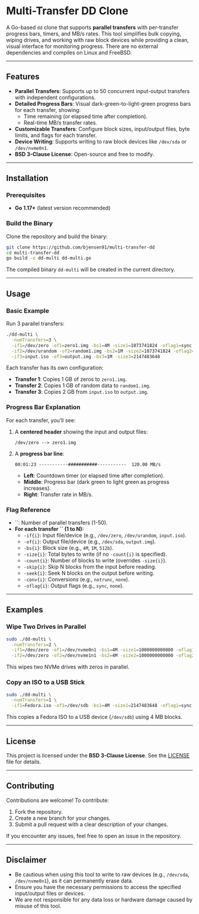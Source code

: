 # Multi-Transfer DD Clone

&#x20;

A Go-based `dd` clone that supports **parallel transfers** with per-transfer progress bars, timers, and MB/s rates. This tool simplifies bulk copying, wiping drives, and working with raw block devices while providing a clean, visual interface for monitoring progress. There are no external dependencies and compiles on Linux and FreeBSD.

---

## Features

- **Parallel Transfers**: Supports up to 50 concurrent input-output transfers with independent configurations.
- **Detailed Progress Bars**: Visual dark-green-to-light-green progress bars for each transfer, showing:
  - Time remaining (or elapsed time after completion).
  - Real-time MB/s transfer rates.
- **Customizable Transfers**: Configure block sizes, input/output files, byte limits, and flags for each transfer.
- **Device Writing**: Supports writing to raw block devices like `/dev/sda` or `/dev/nvme0n1`.
- **BSD 3-Clause License**: Open-source and free to modify.

---

## Installation

### Prerequisites

- **Go 1.17+** (latest version recommended)

### Build the Binary

Clone the repository and build the binary:

```bash
git clone https://github.com/bjensen91/multi-transfer-dd
cd multi-transfer-dd
go build -o dd-multi dd-multi.go
```

The compiled binary `dd-multi` will be created in the current directory.

---

## Usage

### Basic Example

Run 3 parallel transfers:

```bash
./dd-multi \
  -numTransfers=3 \
  -if1=/dev/zero -of1=zero1.img -bs1=4M -size1=1073741824 -oflag1=sync \
  -if2=/dev/urandom -of2=random1.img -bs2=1M -size2=1073741824 -oflag2=sync \
  -if3=input.iso -of3=output.img -bs3=1M -size3=2147483648
```

Each transfer has its own configuration:

- **Transfer 1**: Copies 1 GB of zeros to `zero1.img`.
- **Transfer 2**: Copies 1 GB of random data to `random1.img`.
- **Transfer 3**: Copies 2 GB from `input.iso` to `output.img`.

### Progress Bar Explanation

For each transfer, you’ll see:

1. A **centered header** showing the input and output files:
   ```
   /dev/zero --> zero1.img
   ```
2. A **progress bar line**:
   ```
   00:01:23 -----------###########-----------  120.00 MB/s
   ```
   - **Left**: Countdown timer (or elapsed time after completion).
   - **Middle**: Progress bar (dark green to light green as progress increases).
   - **Right**: Transfer rate in MB/s.

### Flag Reference

- ``: Number of parallel transfers (1-50).
- **For each transfer **``** (1 to N):**
  - `-if{i}`: Input file/device (e.g., `/dev/zero`, `/dev/urandom`, `input.iso`).
  - `-of{i}`: Output file/device (e.g., `/dev/sda`, `output.img`).
  - `-bs{i}`: Block size (e.g., `4M`, `1M`, `512b`).
  - `-size{i}`: Total bytes to write (if no `-count{i}` is specified).
  - `-count{i}`: Number of blocks to write (overrides `-size{i}`).
  - `-skip{i}`: Skip N blocks from the input before reading.
  - `-seek{i}`: Seek N blocks on the output before writing.
  - `-conv{i}`: Conversions (e.g., `notrunc`, `none`).
  - `-oflag{i}`: Output flags (e.g., `sync`, `none`).

---

## Examples

### Wipe Two Drives in Parallel

```bash
sudo ./dd-multi \
  -numTransfers=2 \
  -if1=/dev/zero -of1=/dev/nvme0n1 -bs1=4M -size1=1000000000000 -oflag1=sync \
  -if2=/dev/zero -of2=/dev/nvme1n1 -bs2=4M -size2=1000000000000 -oflag2=sync
```

This wipes two NVMe drives with zeros in parallel.

### Copy an ISO to a USB Stick

```bash
sudo ./dd-multi \
  -numTransfers=1 \
  -if1=Fedora.iso -of1=/dev/sdb -bs1=4M -size1=2147483648 -oflag1=sync
```

This copies a Fedora ISO to a USB device (`/dev/sdb`) using 4 MB blocks.

---

## License

This project is licensed under the **BSD 3-Clause License**. See the [LICENSE](LICENSE) file for details.

---

## Contributing

Contributions are welcome! To contribute:

1. Fork the repository.
2. Create a new branch for your changes.
3. Submit a pull request with a clear description of your changes.

If you encounter any issues, feel free to open an issue in the repository.

---

## Disclaimer

- Be cautious when using this tool to write to raw devices (e.g., `/dev/sda`, `/dev/nvme0n1`), as it can permanently erase data.
- Ensure you have the necessary permissions to access the specified input/output files or devices.
- We are not responsible for any data loss or hardware damage caused by misuse of this tool.


